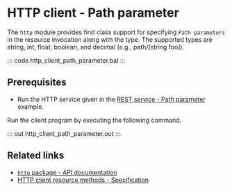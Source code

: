 # HTTP client - Path parameter

The `http` module provides first class support for specifying `Path parameters` in the resource invocation along with the type. The supported types are string, int, float, boolean, and decimal (e.g., path/[string foo]).

::: code http_client_path_parameter.bal :::

## Prerequisites
- Run the HTTP service given in the [REST service - Path parameter](/learn/by-example/http-path-param/) example.

Run the client program by executing the following command.

::: out http_client_path_parameter.out :::

## Related links
- [`http` package - API documentation](https://lib.ballerina.io/ballerina/http/latest/)
- [HTTP client resource methods - Specification](/spec/http/#2423-resource-methods)
